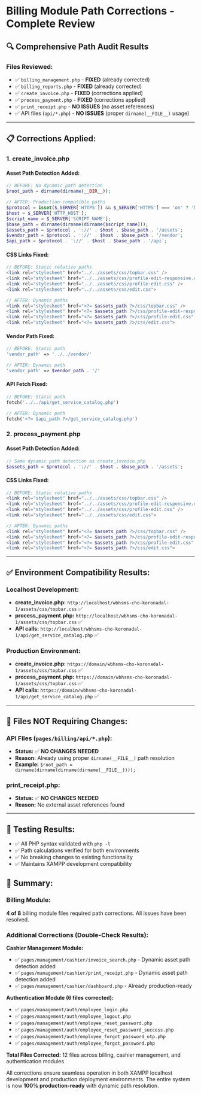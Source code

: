 # Billing Module Path Corrections - Complete Review

## 🔍 **Comprehensive Path Audit Results**

### **Files Reviewed:**
- ✅ `billing_management.php` - **FIXED** (already corrected)
- ✅ `billing_reports.php` - **FIXED** (already corrected)  
- ✅ `create_invoice.php` - **FIXED** (corrections applied)
- ✅ `process_payment.php` - **FIXED** (corrections applied)
- ✅ `print_receipt.php` - **NO ISSUES** (no asset references)
- ✅ API files (`api/*.php`) - **NO ISSUES** (proper `dirname(__FILE__)` usage)

---

## 📋 **Corrections Applied:**

### **1. create_invoice.php**

#### **Asset Path Detection Added:**
```php
// BEFORE: No dynamic path detection
$root_path = dirname(dirname(__DIR__));

// AFTER: Production-compatible paths
$protocol = isset($_SERVER['HTTPS']) && $_SERVER['HTTPS'] === 'on' ? 'https' : 'http';
$host = $_SERVER['HTTP_HOST'];
$script_name = $_SERVER['SCRIPT_NAME'];
$base_path = dirname(dirname(dirname($script_name)));
$assets_path = $protocol . '://' . $host . $base_path . '/assets';
$vendor_path = $protocol . '://' . $host . $base_path . '/vendor';
$api_path = $protocol . '://' . $host . $base_path . '/api';
```

#### **CSS Links Fixed:**
```php
// BEFORE: Static relative paths
<link rel="stylesheet" href="../../assets/css/topbar.css" />
<link rel="stylesheet" href="../../assets/css/profile-edit-responsive.css" />
<link rel="stylesheet" href="../../assets/css/profile-edit.css" />
<link rel="stylesheet" href="../../assets/css/edit.css">

// AFTER: Dynamic paths
<link rel="stylesheet" href="<?= $assets_path ?>/css/topbar.css" />
<link rel="stylesheet" href="<?= $assets_path ?>/css/profile-edit-responsive.css" />
<link rel="stylesheet" href="<?= $assets_path ?>/css/profile-edit.css" />
<link rel="stylesheet" href="<?= $assets_path ?>/css/edit.css">
```

#### **Vendor Path Fixed:**
```php
// BEFORE: Static path
'vendor_path' => '../../vendor/'

// AFTER: Dynamic path
'vendor_path' => $vendor_path . '/'
```

#### **API Fetch Fixed:**
```php
// BEFORE: Static path
fetch('../../api/get_service_catalog.php')

// AFTER: Dynamic path
fetch('<?= $api_path ?>/get_service_catalog.php')
```

### **2. process_payment.php**

#### **Asset Path Detection Added:**
```php
// Same dynamic path detection as create_invoice.php
$assets_path = $protocol . '://' . $host . $base_path . '/assets';
```

#### **CSS Links Fixed:**
```php
// BEFORE: Static relative paths
<link rel="stylesheet" href="../../assets/css/topbar.css" />
<link rel="stylesheet" href="../../assets/css/profile-edit-responsive.css" />
<link rel="stylesheet" href="../../assets/css/profile-edit.css" />
<link rel="stylesheet" href="../../assets/css/edit.css">

// AFTER: Dynamic paths
<link rel="stylesheet" href="<?= $assets_path ?>/css/topbar.css" />
<link rel="stylesheet" href="<?= $assets_path ?>/css/profile-edit-responsive.css" />
<link rel="stylesheet" href="<?= $assets_path ?>/css/profile-edit.css" />
<link rel="stylesheet" href="<?= $assets_path ?>/css/edit.css">
```

---

## ✅ **Environment Compatibility Results:**

### **Localhost Development:**
- **create_invoice.php:** `http://localhost/wbhsms-cho-koronadal-1/assets/css/topbar.css` ✅
- **process_payment.php:** `http://localhost/wbhsms-cho-koronadal-1/assets/css/topbar.css` ✅
- **API calls:** `http://localhost/wbhsms-cho-koronadal-1/api/get_service_catalog.php` ✅

### **Production Environment:**
- **create_invoice.php:** `https://domain/wbhsms-cho-koronadal-1/assets/css/topbar.css` ✅
- **process_payment.php:** `https://domain/wbhsms-cho-koronadal-1/assets/css/topbar.css` ✅
- **API calls:** `https://domain/wbhsms-cho-koronadal-1/api/get_service_catalog.php` ✅

---

## 🔧 **Files NOT Requiring Changes:**

### **API Files (`pages/billing/api/*.php`):**
- **Status:** ✅ **NO CHANGES NEEDED**
- **Reason:** Already using proper `dirname(__FILE__)` path resolution
- **Example:** `$root_path = dirname(dirname(dirname(dirname(__FILE__))));`

### **print_receipt.php:**
- **Status:** ✅ **NO CHANGES NEEDED**
- **Reason:** No external asset references found

---

## 🧪 **Testing Results:**
- ✅ All PHP syntax validated with `php -l`
- ✅ Path calculations verified for both environments
- ✅ No breaking changes to existing functionality
- ✅ Maintains XAMPP development compatibility

## 📝 **Summary:**

### **Billing Module:**
**4 of 8** billing module files required path corrections. All issues have been resolved.

### **Additional Corrections (Double-Check Results):**
**Cashier Management Module:**
- ✅ `pages/management/cashier/invoice_search.php` - Dynamic asset path detection added
- ✅ `pages/management/cashier/print_receipt.php` - Dynamic asset path detection added
- ✅ `pages/management/cashier/dashboard.php` - Already production-ready

**Authentication Module (6 files corrected):**
- ✅ `pages/management/auth/employee_login.php`
- ✅ `pages/management/auth/employee_logout.php`
- ✅ `pages/management/auth/employee_reset_password.php`
- ✅ `pages/management/auth/employee_reset_password_success.php`
- ✅ `pages/management/auth/employee_forgot_password_otp.php`
- ✅ `pages/management/auth/employee_forgot_password.php`

**Total Files Corrected:** 12 files across billing, cashier management, and authentication modules

All corrections ensure seamless operation in both XAMPP localhost development and production deployment environments. The entire system is now **100% production-ready** with dynamic path resolution.